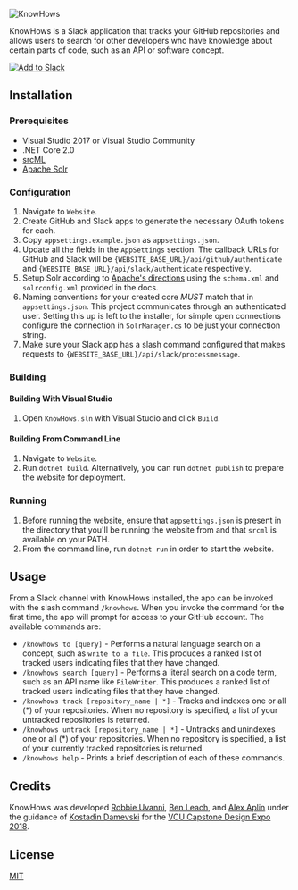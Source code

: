 ![KnowHows](https://raw.githubusercontent.com/vcu-swim-lab/KnowHows/master/docs/logo.png)

KnowHows is a Slack application that tracks your GitHub repositories and allows users to search for other developers who have knowledge about certain parts of code, such as an API or software concept.

[![Add to Slack](https://platform.slack-edge.com/img/add_to_slack.png)](https://slack.com/oauth/authorize?client_id=183604701555.341310646448&scope=commands)

## Installation
### Prerequisites
* Visual Studio 2017 or Visual Studio Community
* .NET Core 2.0
* [srcML](http://www.srcml.org/)
* [Apache Solr](https://lucene.apache.org/solr/)

### Configuration
1. Navigate to `Website`.
2. Create GitHub and Slack apps to generate the necessary OAuth tokens for each.
3. Copy `appsettings.example.json` as `appsettings.json`.
4. Update all the fields in the `AppSettings` section. The callback URLs for GitHub and Slack will be `{WEBSITE_BASE_URL}/api/github/authenticate` and `{WEBSITE_BASE_URL}/api/slack/authenticate` respectively.
5. Setup Solr according to [Apache's directions](https://lucene.apache.org/solr/guide/7_0/installing-solr.html) using the `schema.xml` and `solrconfig.xml` provided in the docs. 
6. Naming conventions for your created core *MUST* match that in `appsettings.json`. This project communicates through an authenticated user. Setting this up is left to the installer, for simple open connections configure the connection in `SolrManager.cs` to be just your connection string.
7. Make sure your Slack app has a slash command configured that makes requests to `{WEBSITE_BASE_URL}/api/slack/processmessage`.

### Building
#### Building With Visual Studio
1. Open `KnowHows.sln` with Visual Studio and click `Build`.

#### Building From Command Line
1. Navigate to `Website`.
2. Run `dotnet build`. Alternatively, you can run `dotnet publish` to prepare the website for deployment.

### Running
1. Before running the website, ensure that `appsettings.json` is present in the directory that you'll be running the website from and that `srcml` is available on your PATH.
2. From the command line, run `dotnet run` in order to start the website.

## Usage
From a Slack channel with KnowHows installed, the app can be invoked with the slash command `/knowhows`. When you invoke the command for the first time, the app will prompt for access to your GitHub account. The available commands are:

- `/knowhows to [query]` - Performs a natural language search on a concept, such as `write to a file`. This produces a ranked list of tracked users indicating files that they have changed.
- `/knowhows search [query]` - Performs a literal search on a code term, such as an API name like `FileWriter`. This produces a ranked list of tracked users indicating files that they have changed.
- `/knowhows track [repository_name | *]` - Tracks and indexes one or all (*) of your repositories. When no repository is specified, a list of your untracked repositories is returned.
- `/knowhows untrack [repository_name | *]` - Untracks and unindexes one or all (*) of your repositories. When no repository is specified, a list of your currently tracked repositories is returned.
- `/knowhows help` - Prints a brief description of each of these commands.

## Credits
KnowHows was developed [Robbie Uvanni](https://github.com/seefo), [Ben Leach](https://github.com/broem), and [Alex Aplin](https://github.com/AlexAplin) under the guidance of [Kostadin Damevski](https://egr.vcu.edu/directory/kostadindamevski/) for the [VCU Capstone Design Expo 2018](https://egr.vcu.edu/capstone/).

## License
[MIT](./LICENSE)
